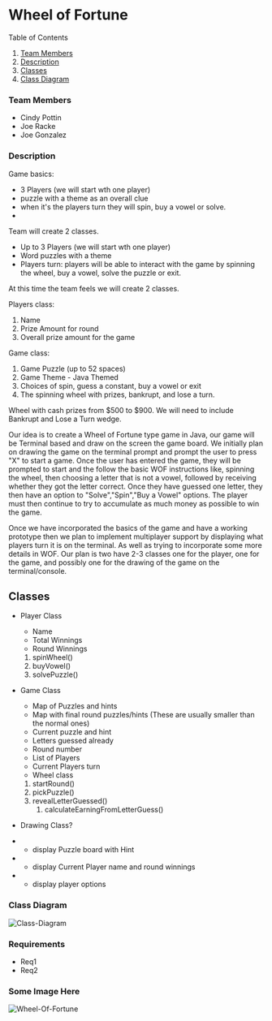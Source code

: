 # Wheel of Fortune


[//]: # (## Table of contents)

[//]: # (1. Team Members)

[//]: # (2. Requirements)

[//]: # (3. Some Image Here)

<!-- TABLE OF CONTENTS -->
  <summary>Table of Contents</summary>
  <ol>
    <li>
      <a href="#team-members">Team Members</a>
    </li>
    <li>
      <a href="#description">Description</a>
    </li>
    <li><a href="#classes">Classes</a></li>
    <li><a href="#class-diagram">Class Diagram</a></li>
  </ol>

### Team Members
+ Cindy Pottin
+ Joe Racke
+ Joe Gonzalez


### Description
Game basics: 
- 3 Players (we will start wth one player)
- puzzle with a theme as an overall clue
- when it's the players turn they will spin, buy a vowel or solve.
- 

Team will create 2 classes.
- Up to 3 Players (we will start wth one player)
- Word puzzles with a theme 
- Players turn: players will be able to interact with the game by spinning the wheel, buy a vowel, solve the puzzle or exit.

At this time the team feels we will create 2 classes.

Players class:
1. Name
2. Prize Amount for round
3. Overall prize amount for the game

Game class:
1. Game Puzzle (up to 52 spaces)
2. Game Theme - Java Themed
3. Choices of spin, guess a constant, buy a vowel or exit
4. The spinning wheel with prizes, bankrupt, and lose a turn.


Wheel with cash prizes from $500 to $900.
We will need to include Bankrupt and Lose a Turn wedge.


Our idea is to create a Wheel of Fortune type game in Java, our game will be Terminal based and draw on the screen the game board. We initially plan on drawing the game on the terminal prompt and prompt the user to press "X" to start a game. Once the user has entered the game, they will be prompted to start and the follow the basic WOF instructions like, spinning the wheel, then choosing a letter that is not a vowel, followed by receiving whether they got the letter correct. Once they have guessed one letter, they then have an option to "Solve","Spin","Buy a Vowel" options. The player must then continue to try to accumulate as much money as possible to win the game. 

Once we have incorporated the basics of the game and have a working prototype then we plan to implement multiplayer support by displaying what players turn it is on the terminal. As well as trying to incorporate some more details in WOF. Our plan is two have 2-3 classes one for the player, one for the game, and possibly one for the drawing of the game on the terminal/console.  
## Classes 
+ Player Class
  + Name
  + Total Winnings
  + Round Winnings
  1. spinWheel()
  2. buyVowel()
  3. solvePuzzle()

+ Game Class
  + Map of Puzzles and hints
  + Map with final round puzzles/hints (These are usually smaller than the normal ones)
  + Current puzzle and hint
  + Letters guessed already
  + Round number
  + List of Players
  + Current Players turn
  + Wheel class
  1. startRound()
  2. pickPuzzle()
  3. revealLetterGuessed()
     1. calculateEarningFromLetterGuess()
  
+ Drawing Class?
+ + display Puzzle board with Hint
+ + display Current Player name and round winnings
+ + display player options

### Class Diagram
![Class-Diagram](https://i.imgur.com/mtoSbUl.png)

### Requirements
+ Req1
+ Req2

### Some Image Here
![Wheel-Of-Fortune](https://i.imgur.com/7rujzV5.png)